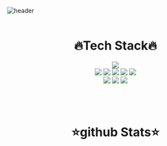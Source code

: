![header](https://capsule-render.vercel.app/api?type=waving&color=auto&height=300&section=header&text=Jiwoo&fontSize=90&align=center)
<br>
<br>
</div>
<div align=center>
 <h1>🔥Tech Stack🔥</h1>
<a href="https://hits.seeyoufarm.com"><img src="https://hits.seeyoufarm.com/api/count/incr/badge.svg?url=https%3A%2F%2Fgithub.com%2Finsung93&count_bg=%2379C83D&title_bg=%23555555&icon=aircanada.svg&icon_color=%23E7E7E7&title=hits&edge_flat=false"/></a>
 
<div align=center>
 <img src="https://img.shields.io/badge/Java-007396??style=for-the-badge&logo=Java&logoColor=black"/>
 <img src="https://img.shields.io/badge/HTML5-E34F26??style=for-the-badge&logo=HTML5&logoColor=black"/>
 <img src="https://img.shields.io/badge/CSS3-1572B6??style=for-the-badge&logo=CSS3&logoColor=black"/>
 <img src="https://img.shields.io/badge/JavaScript-F7DF1E??style=for-the-badge&logo=JavaScript&logoColor=black"/> 
 <img src="https://img.shields.io/badge/React-61DAFB??style=for-the-badge&logo=React&logoColor=black"/>
 <br>
 
 <img src="https://img.shields.io/badge/MySQL-4479A1??style=for-the-badge&logo=MySQL&logoColor=black"/>
 <img src="https://img.shields.io/badge/MongoDB-47A248??style=for-the-badge&logo=MongoDB&logoColor=black"/>
 <img src="https://img.shields.io/badge/Linux-FCC624??style=for-the-badge&logo=Linux&logoColor=black"/>
</div>

<br>
<br>
<br>

<div align=center>
 <h1>⭐github Stats⭐</h1>
</div>

